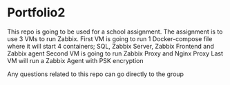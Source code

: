 # Portfolio2

This repo is going to be used for a school assignment.
The assignment is to use 3 VMs to run Zabbix.
First VM is going to run 1 Docker-compose file where it will start 4 containers; SQL, Zabbix Server, Zabbix Frontend and Zabbix agent
Second VM is going to run Zabbix Proxy and Nginx Proxy
Last VM will run a Zabbix Agent with PSK encryption

Any questions related to this repo can go directly to the group
